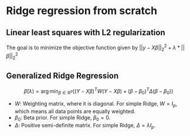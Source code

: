 # Ridge regression from scratch

## Linear least squares with L2 regularization

The goal is to minimize the objective function given by $||y - X\beta||^2_2 + \lambda * ||\beta||^2_2$

## Generalized Ridge Regression

$$\hat{\beta}(\lambda) = \arg \min_{\beta \in \mathbb{R}^p} \left( (Y - X\beta)^TW(Y - X\beta) + (\beta - \beta_0)^T\Delta(\beta - \beta_0) \right)$$

- $W$: Weighting matrix, where it is diagonal. For simple Ridge, $W = I_p$, which means all data points are equally weighted.
- $\beta_0$: Beta prior. For simple Ridge, $\beta_0 = 0$.
- $\Delta$: Positive semi-definite matrix. For simple Ridge, $\Delta = \lambda I_p$.
